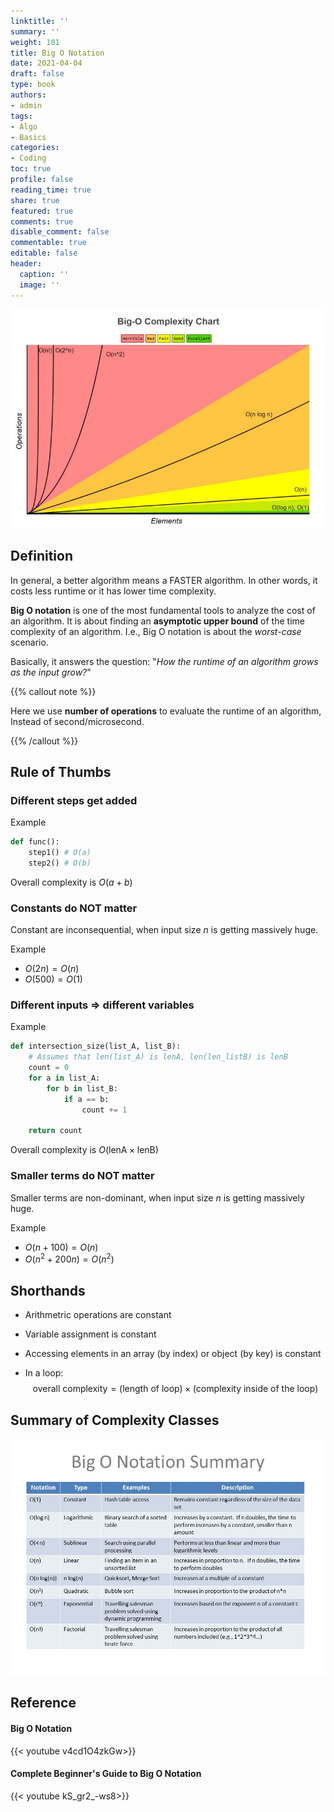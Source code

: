 ```yaml
---
linktitle: ''
summary: ''
weight: 101
title: Big O Notation
date: 2021-04-04
draft: false
type: book
authors:
- admin
tags:
- Algo
- Basics
categories:
- Coding
toc: true
profile: false
reading_time: true
share: true
featured: true
comments: true
disable_comment: false
commentable: true
editable: false
header:
  caption: ''
  image: ''
---
```


![img](https://raw.githubusercontent.com/EckoTan0804/upic-repo/master/uPic/1*KfZYFUT2OKfjekJlCeYvuQ.jpeg)

## Definition

In general, a better algorithm means a FASTER algorithm. In other words, it costs less runtime or it has lower time complexity. 

**Big O notation** is one of the most fundamental tools to analyze the cost of an algorithm. It is about finding an **asymptotic upper bound** of the time complexity of an algorithm. I.e., Big O notation is about the *worst-case* scenario.

Basically, it answers the question: "*How the runtime of an algorithm grows as the input grow?*" 

{{% callout note %}} 

Here we use **number of operations** to evaluate the runtime of an algorithm, Instead of second/microsecond.

{{% /callout %}}

## Rule of Thumbs

### Different steps get added

Example

```python
def func():
    step1() # O(a)
    step2() # O(b)
```

Overall complexity is $O(a + b)$

### Constants do NOT matter

Constant are inconsequential, when input size $n$ is getting massively huge.

Example

- $O(2n) = O(n)$
- $O(500) = O(1)$

### Different inputs $\Rightarrow$ different variables

Example

```python
def intersection_size(list_A, list_B):
    # Assumes that len(list_A) is lenA, len(len_listB) is lenB
    count = 0
    for a in list_A:
        for b in list_B:
            if a == b:
                count += 1
                
    return count
```

Overall complexity is $O(\text{lenA} \times \text{lenB})$

### Smaller terms do NOT matter

Smaller terms are non-dominant, when input size $n$ is getting massively huge.

Example

- $O(n + 100) = O(n)$
- $O(n^2 + 200n) = O(n^2)$

## Shorthands

- Arithmetric operations are constant

- Variable assignment is constant

- Accessing elements in an array (by index) or object (by key) is constant

- In a loop:
  $$
  \text{overall complexity} = (\text{length of loop}) \times (\text{complexity inside of the loop})
  $$



## Summary of Complexity Classes

![Big O Notation — Don Cowan](https://raw.githubusercontent.com/EckoTan0804/upic-repo/master/uPic/Big+O+Notation+Summary.jpg)

## Reference

#### Big O Notation

{{< youtube v4cd1O4zkGw>}}

#### Complete Beginner's Guide to Big O Notation

{{< youtube kS_gr2_-ws8>}}